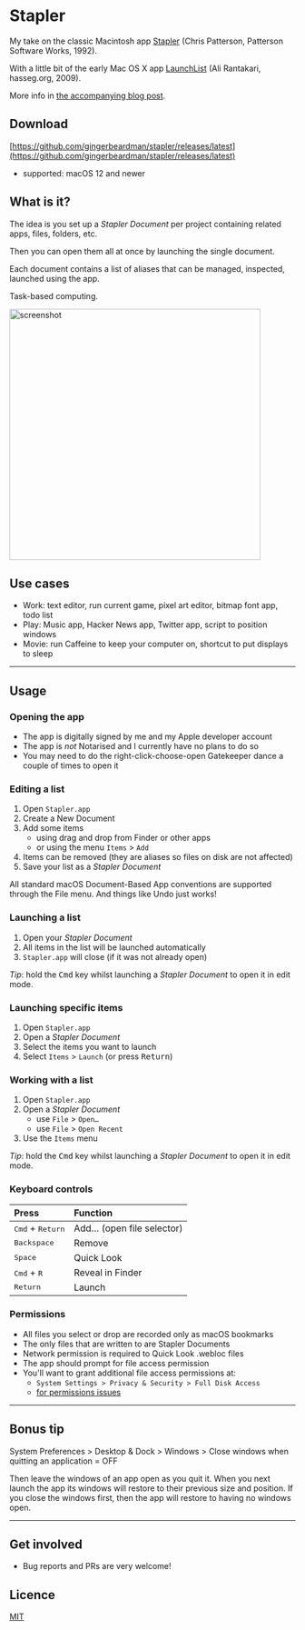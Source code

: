 # Stapler

My take on the classic Macintosh app [Stapler](https://macintoshgarden.org/apps/stapler-11) (Chris Patterson, Patterson Software Works, 1992).

With a little bit of the early Mac OS X app [LaunchList](http://hasseg.org/launchList/) (Ali Rantakari, hasseg.org, 2009).

More info in [the accompanying blog post](https://blog.gingerbeardman.com/2024/08/10/stapler-i-remade-a-32-year-old-classic-macintosh-app/).

## Download

[https://github.com/gingerbeardman/stapler/releases/latest](https://github.com/gingerbeardman/stapler/releases/latest)

- supported: macOS 12 and newer

## What is it?

The idea is you set up a *Stapler Document* per project containing related apps, files, folders, etc.

Then you can open them all at once by launching the single document.

Each document contains a list of aliases that can be managed, inspected, launched using the app.

Task-based computing.

<img width="442" alt="screenshot" src="https://github.com/user-attachments/assets/9b5482f9-48f0-4609-bf66-8b54ae148132">

## Use cases
- Work: text editor, run current game, pixel art editor, bitmap font app, todo list
- Play: Music app, Hacker News app, Twitter app, script to position windows
- Movie: run Caffeine to keep your computer on, shortcut to put displays to sleep

----

## Usage

### Opening the app

- The app is digitally signed by me and my Apple developer account
- The app is *not* Notarised and I currently have no plans to do so
- You may need to do the right-click-choose-open Gatekeeper dance a couple of times to open it

### Editing a list

1. Open `Stapler.app`
2. Create a New Document
3. Add some items
   - using drag and drop from Finder or other apps
   - or using the menu `Items` > `Add`
4. Items can be removed (they are aliases so files on disk are not affected)
5. Save your list as a *Stapler Document*

All standard macOS Document-Based App conventions are supported through the File menu. And things like Undo just works!

### Launching a list

1. Open your *Stapler Document*
2. All items in the list will be launched automatically
3. `Stapler.app` will close (if it was not already open)

*Tip*: hold the <kbd>Cmd</kbd> key whilst launching a *Stapler Document* to open it in edit mode.

### Launching specific items

1. Open `Stapler.app`
2. Open a *Stapler Document*
3. Select the items you want to launch
4. Select `Items` > `Launch` (or press <kbd>Return</kbd>)

### Working with a list

1. Open `Stapler.app`
2. Open a *Stapler Document*
   - use `File` > `Open…`
   - use `File` > `Open Recent`
3. Use the `Items` menu

*Tip*: hold the <kbd>Cmd</kbd> key whilst launching a *Stapler Document* to open it in edit mode.

### Keyboard controls

|Press |Function|
|:--|:----|
|<kbd>Cmd</kbd> + <kbd>Return</kbd>|Add… (open file selector)|
|<kbd>Backspace</kbd>|Remove|
|<kbd>Space</kbd>|Quick Look|
|<kbd>Cmd</kbd> + <kbd>R</kbd>|Reveal in Finder|
|<kbd>Return</kbd>|Launch|

### Permissions

- All files you select or drop are recorded only as macOS bookmarks
- The only files that are written to are Stapler Documents
- Network permission is required to Quick Look .webloc files
- The app should prompt for file access permission
- You'll want to grant additional file access permissions at:
    - `System Settings > Privacy & Security > Full Disk Access`
    - [for permissions issues](https://github.com/gingerbeardman/stapler/issues/6)

---

## Bonus tip

System Preferences > Desktop & Dock > Windows > Close windows when quitting an application = OFF

Then leave the windows of an app open as you quit it. When you next launch the app its windows will restore to their previous size and position. If you close the windows first, then the app will restore to having no windows open.

----

## Get involved

- Bug reports and PRs are very welcome!

## Licence

[MIT](/LICENSE)
